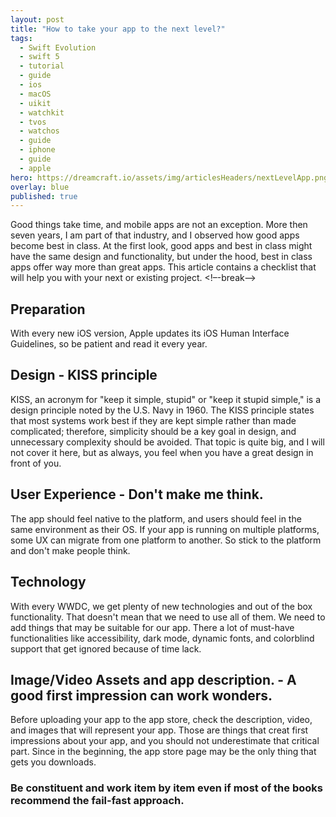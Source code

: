 ```yaml
---
layout: post
title: "How to take your app to the next level?"
tags:
  - Swift Evolution
  - swift 5
  - tutorial
  - guide
  - ios
  - macOS
  - uikit
  - watchkit
  - tvos
  - watchos
  - guide
  - iphone
  - guide
  - apple
hero: https://dreamcraft.io/assets/img/articlesHeaders/nextLevelApp.png
overlay: blue
published: true
---
```

Good things take time, and mobile apps are not an exception.  More then seven years, I am part of that industry, and I observed how good apps become best in class.
At the first look, good apps and best in class might have the same design and functionality, but under the hood, best in class apps offer way more than great apps.
This article contains a checklist that will help you with your next or existing project.
<!–-break-–>

## Preparation
With every new iOS version, Apple updates its iOS Human Interface Guidelines, so be patient and read it every year.

## Design - KISS principle
KISS, an acronym for "keep it simple, stupid" or "keep it stupid simple," is a design principle noted by the U.S. Navy in 1960. The KISS principle states that most systems work best if they are kept simple rather than made complicated; therefore, simplicity should be a key goal in design, and unnecessary complexity should be avoided.
That topic is quite big, and I will not cover it here, but as always, you feel when you have a great design in front of you.

## User Experience - Don't make me think.
The app should feel native to the platform, and users should feel in the same environment as their OS. If your app is running on multiple platforms, some UX can migrate from one platform to another. So stick to the platform and don't make people think.
 
 ## Technology
With every WWDC, we get plenty of new technologies and out of the box functionality. That doesn't mean that we need to use all of them. We need to add things that may be suitable for our app. There a lot of must-have functionalities like accessibility, dark mode, dynamic fonts, and colorblind support that get ignored because of time lack. 

## Image/Video Assets and app description. - A good first impression can work wonders.
Before uploading your app to the app store, check the description, video, and images that will represent your app. Those are things that creat first impressions about your app, and you should not underestimate that critical part. Since in the beginning, the app store page may be the only thing that gets you downloads.


### Be constituent and work item by item even if most of the books recommend the fail-fast approach. 





